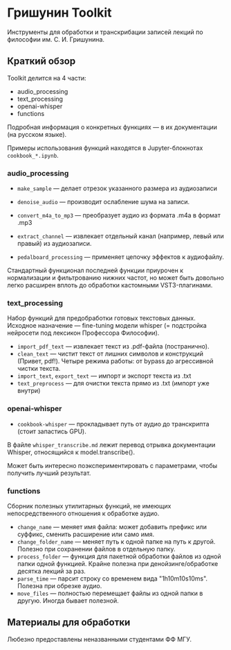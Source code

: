 # Гришунин Toolkit

Инструменты для обработки и транскрибации записей лекций по философии им. С. И. Гришунина.

## Краткий обзор

Toolkit делится на 4 части:

* audio_processing
* text_processing
* openai-whisper
* functions

Подробная информация о конкретных функциях — в их документации (на русском языке).

Примеры использования функций находятся в Jupyter-блокнотах `cookbook_*.ipynb`.

### audio_processing

* `make_sample` — делает отрезок указанного размера из аудиозаписи
* `denoise_audio` — производит ослабление шума на записи.
* `convert_m4a_to_mp3` — преобразует аудио из формата .m4a в формат .mp3
* `extract_channel` — извлекает отдельный канал (например, левый или правый) из аудиозаписи.

* `pedalboard_processing` — применяет цепочку эффектов к аудиофайлу.
  
Стандартный функционал последней функции приурочен к нормализации и фильтрованию нижних частот, но может быть довольно легко расширен вплоть до обработки кастомными VST3-плагинами.

### text_processing

Набор функций для предобработки готовых текстовых данных. Исходное назначение — fine-tuning модели whisper (= подстройка нейросети под лексикон Профессора Философии).

* `import_pdf_text` — извлекает текст из .pdf-файла (постранично). 
* `clean_text` — чистит текст от лишних символов и конструкций (Привет, pdf!). Четыре режима работы: от bypass до агрессивной чистки текста.
* `import_text`, `export_text` — импорт и экспорт текста из .txt
* `text_preprocess` — для очистки текста прямо из .txt (импорт уже внутри)

### openai-whisper

* `cookbook-whisper` — прокладывает путь от аудио до транскрипта (стоит запастись GPU). 

В файле `whisper_transcribe.md` лежит перевод отрывка документации Whisper, относящийся к model.transcribe(). 

Может быть интересно поэкспериментировать с параметрами, чтобы получить лучший результат. 

### functions

Сборник полезных утилитарных функций, не имеющих непосредственного отношения к обработке аудио.

* `change_name` — меняет имя файла: может добавить префикс или суффикс, сменить расширение или само имя.
* `change_folder_name` — меняет путь к одной папке на путь к другой. Полезно при сохранении файлов в отдельную папку.
* `process_folder` — функция для пакетной обработки файлов из одной папки одной функцией. Крайне полезна при денойзинге/обработке десятка лекций за раз.
* `parse_time` — парсит строку со временем вида "1h10m10s10ms". Полезна при обрезке аудио.
* `move_files` — полностью перемещает файлы из одной папки в другую. Иногда бывает полезной.

## Материалы для обработки

Любезно предоставлены неназванными студентами ФФ МГУ.
